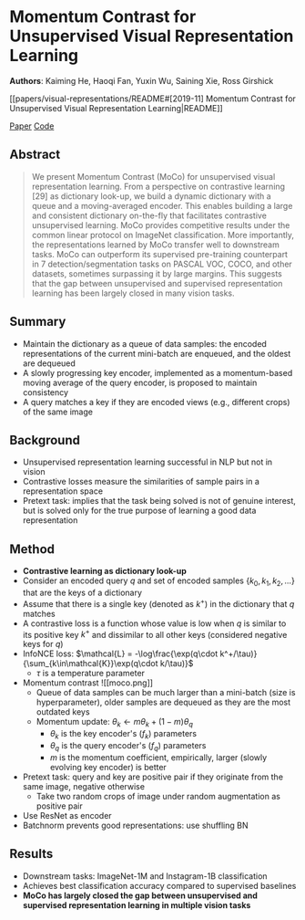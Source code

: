# Momentum Contrast for Unsupervised Visual Representation Learning

**Authors**: Kaiming He, Haoqi Fan, Yuxin Wu, Saining Xie, Ross Girshick

[[papers/visual-representations/README#[2019-11] Momentum Contrast for Unsupervised Visual Representation Learning|README]]

[Paper](http://arxiv.org/abs/1911.05722)
[Code](https://github.com/facebookresearch/moco)

## Abstract

> We present Momentum Contrast (MoCo) for unsupervised visual representation learning. From a perspective on contrastive learning [29] as dictionary look-up, we build a dynamic dictionary with a queue and a moving-averaged encoder. This enables building a large and consistent dictionary on-the-fly that facilitates contrastive unsupervised learning. MoCo provides competitive results under the common linear protocol on ImageNet classification. More importantly, the representations learned by MoCo transfer well to downstream tasks. MoCo can outperform its supervised pre-training counterpart in 7 detection/segmentation tasks on PASCAL VOC, COCO, and other datasets, sometimes surpassing it by large margins. This suggests that the gap between unsupervised and supervised representation learning has been largely closed in many vision tasks.

## Summary

- Maintain the dictionary as a queue of data samples: the encoded representations of the current mini-batch are enqueued, and the oldest are dequeued
- A slowly progressing key encoder, implemented as a momentum-based moving average of the query encoder, is proposed to maintain consistency
- A query matches a key if they are encoded views (e.g., different crops) of the same image

## Background

- Unsupervised representation learning successful in NLP but not in vision
- Contrastive losses measure the similarities of sample pairs in a representation space
- Pretext task: implies that the task being solved is not of genuine interest, but is solved only for the true purpose of learning a good data representation

## Method

- **Contrastive learning as dictionary look-up**
- Consider an encoded query $q$ and set of encoded samples $\{k_0, k_1, k_2, \ldots\}$ that are the keys of a dictionary
- Assume that there is a single key (denoted as $k^+$) in the dictionary that $q$ matches
- A contrastive loss is a function whose value is low when $q$ is similar to its positive key $k^+$ and dissimilar to all other keys (considered negative keys for $q$)
- InfoNCE loss: $\mathcal{L} = -\log\frac{\exp(q\cdot k^+/\tau)}{\sum_{k\in\mathcal{K}}\exp(q\cdot k/\tau)}$
    - $\tau$ is a temperature parameter
- Momentum contrast ![[moco.png]]
    - Queue of data samples can be much larger than a mini-batch (size is hyperparameter), older samples are dequeued as they are the most outdated keys
    - Momentum update: $\theta_k \leftarrow m\theta_k + (1-m)\theta_q$
		- $\theta_k$ is the key encoder's ($f_k$) parameters
		- $\theta_q$ is the query encoder's ($f_q$) parameters
		- $m$ is the momentum coefficient, empirically, larger (slowly evolving key encoder) is better
- Pretext task: query and key are positive pair if they originate from the same image, negative otherwise
	- Take two random crops of image under random augmentation as positive pair
- Use ResNet as encoder
- Batchnorm prevents good representations: use shuffling BN

## Results

- Downstream tasks: ImageNet-1M and Instagram-1B classification
- Achieves best classification accuracy compared to supervised baselines
- **MoCo has largely closed the gap between unsupervised and supervised representation learning in multiple vision tasks**
